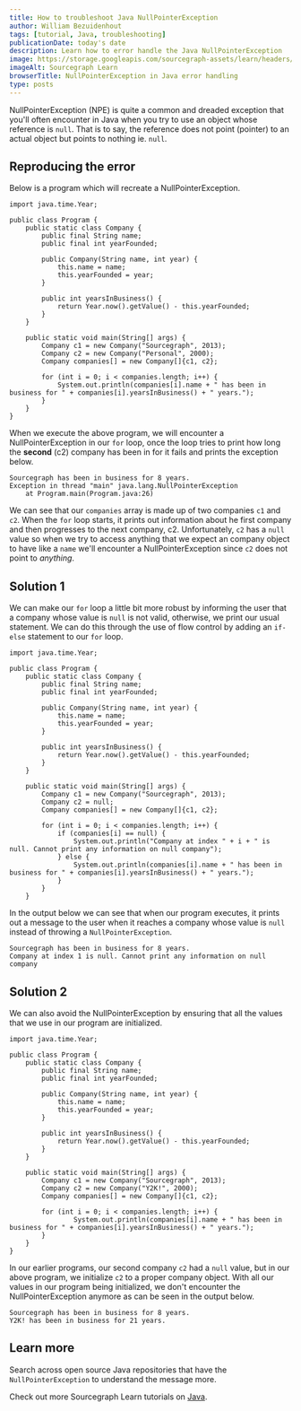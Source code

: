 ```yaml
---
title: How to troubleshoot Java NullPointerException
author: William Bezuidenhout
tags: [tutorial, Java, troubleshooting]
publicationDate: today's date
description: Learn how to error handle the Java NullPointerException
image: https://storage.googleapis.com/sourcegraph-assets/learn/headers/sourcegraph-learn-header.png
imageAlt: Sourcegraph Learn
browserTitle: NullPointerException in Java error handling
type: posts
---
```


NullPointerException (NPE) is quite a common and dreaded exception that you'll often encounter in Java when you try to use an object whose reference is `null`. That is to say, the reference does not point (pointer) to an actual object but points to nothing ie. `null`.

## Reproducing the error
Below is a program which will recreate a NullPointerException.
```
import java.time.Year;

public class Program {
    public static class Company {
        public final String name;
        public final int yearFounded;

        public Company(String name, int year) {
            this.name = name;
            this.yearFounded = year;
        }

        public int yearsInBusiness() {
            return Year.now().getValue() - this.yearFounded;
        }
    }

    public static void main(String[] args) {
        Company c1 = new Company("Sourcegraph", 2013);
        Company c2 = new Company("Personal", 2000);
        Company companies[] = new Company[]{c1, c2};

        for (int i = 0; i < companies.length; i++) {
            System.out.println(companies[i].name + " has been in business for " + companies[i].yearsInBusiness() + " years.");
        }
    }
}
```
When we execute the above program, we will encounter a NullPointerException in our `for` loop, once the loop tries to print how long the **second** (c2) company has been in for it fails and prints the exception below.
```
Sourcegraph has been in business for 8 years.
Exception in thread "main" java.lang.NullPointerException
	at Program.main(Program.java:26)
```
We can see that our `companies` array is made up of two companies `c1` and `c2`. When the `for` loop starts, it prints out information about he first company and then progresses to the next company, c2. Unfortunately, `c2` has a `null` value so when we try to access anything that we expect an company object to have like a `name` we'll encounter a NullPointerException since `c2` does not point to _anything_.

## Solution 1
We can make our `for` loop a little bit more robust by informing the user that a company whose value is `null` is not valid, otherwise, we print our usual statement. We can do this through the use of flow control by adding an `if-else` statement to our `for` loop.
```
import java.time.Year;

public class Program {
    public static class Company {
        public final String name;
        public final int yearFounded;

        public Company(String name, int year) {
            this.name = name;
            this.yearFounded = year;
        }

        public int yearsInBusiness() {
            return Year.now().getValue() - this.yearFounded;
        }
    }

    public static void main(String[] args) {
        Company c1 = new Company("Sourcegraph", 2013);
        Company c2 = null;
        Company companies[] = new Company[]{c1, c2};

        for (int i = 0; i < companies.length; i++) {
            if (companies[i] == null) {
                System.out.println("Company at index " + i + " is null. Cannot print any information on null company");
            } else {
                System.out.println(companies[i].name + " has been in business for " + companies[i].yearsInBusiness() + " years.");
            }
        }
    }
```
In the output below we can see that when our program executes, it prints out a message to the user when it reaches a company whose value is `null` instead of throwing a `NullPointerException`.
```
Sourcegraph has been in business for 8 years.
Company at index 1 is null. Cannot print any information on null company
```

## Solution 2
We can also avoid the NullPointerException by ensuring that all the values that we use in our program are initialized.
```
import java.time.Year;

public class Program {
    public static class Company {
        public final String name;
        public final int yearFounded;

        public Company(String name, int year) {
            this.name = name;
            this.yearFounded = year;
        }

        public int yearsInBusiness() {
            return Year.now().getValue() - this.yearFounded;
        }
    }

    public static void main(String[] args) {
        Company c1 = new Company("Sourcegraph", 2013);
        Company c2 = new Company("Y2K!", 2000);
        Company companies[] = new Company[]{c1, c2};

        for (int i = 0; i < companies.length; i++) {
                System.out.println(companies[i].name + " has been in business for " + companies[i].yearsInBusiness() + " years.");
        }
    }
}

```
In our earlier programs, our second company `c2` had a `null` value, but in our above program, we initialize `c2` to a proper company object. With all our values in our program being initialized, we don't encounter the NullPointerException anymore as can be seen in the output below.
```
Sourcegraph has been in business for 8 years.
Y2K! has been in business for 21 years.
```
## Learn more

Search across open source Java repositories that have the `NullPointerException` to understand the message more.

<SourcegraphSearch query="NullPointerException lang:java" patternType="literal"/>

Check out more Sourcegraph Learn tutorials on [Java](https://learn.sourcegraph.com/tags/java).


